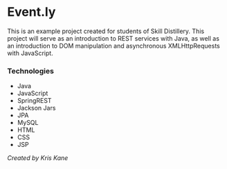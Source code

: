 # Event.ly
This is an example project created for students of Skill Distillery. This project will serve as an introduction to REST services with Java, as well as an introduction to DOM manipulation and asynchronous XMLHttpRequests with JavaScript.  

### Technologies
* Java
* JavaScript
* SpringREST
* Jackson Jars
* JPA
* MySQL
* HTML
* CSS
* JSP
  
*Created by Kris Kane*
